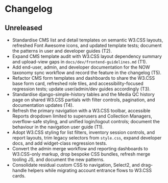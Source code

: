 # Changelog

## Unreleased
- Standardise CMS list and detail templates on semantic W3.CSS layouts, refreshed Font Awesome icons, and updated template tests; document the patterns in user and developer guides (T2).
- Expand CMS template audit with W3.CSS layout dependency summary and upload-view gaps in `docs/dev/frontend-guidelines.md` (T1).
- Add end-user, admin, and developer documentation for the NOW taxonomy sync workflow and record the feature in the changelog (T5).
- Refactor CMS form templates and dashboards to share the W3.CSS base form card, refreshed role tiles, and accessibility-focused regression tests; update user/admin/dev guides accordingly (T3).
- Standardise django-simple-history tables and the Media QC history page on shared W3.CSS partials with filter controls, pagination, and documentation updates (T4).
- Refresh the primary navigation with a W3.CSS toolbar, accessible Reports dropdown limited to superusers and Collection Managers, overflow-safe styling, and unified login/logout controls; document the behaviour in the navigation user guide (T1).
- Adopt W3.CSS styling for list filters, inventory session controls, and report layouts, trim legacy selectors from `style.css`, expand developer docs, and add widget-class regression tests.
- Convert the admin merge workflow and reporting dashboards to W3.CSS-only markup, drop bespoke CSS bundles, refresh merge tooling JS, and document the new patterns.
- Consolidate residual custom CSS to navigation, Select2, and drag-handle helpers while migrating account entrance flows to W3.CSS cards.
